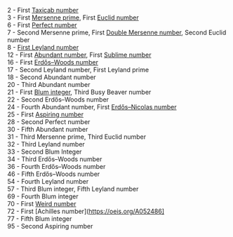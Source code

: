 2 - First [Taxicab number](https://en.wikipedia.org/wiki/Taxicab_number)  
3 - First [Mersenne prime](https://en.wikipedia.org/wiki/Mersenne_prime), First [Euclid number](https://en.wikipedia.org/wiki/Euclid_number)  
6 - First [Perfect number](https://en.wikipedia.org/wiki/Perfect_number)    
7 - Second Mersenne prime, First [Double Mersenne number](https://en.wikipedia.org/wiki/Double_Mersenne_number), Second Euclid number  
8 - [First Leyland number](https://en.wikipedia.org/wiki/Leyland_number)  
12 - First [Abundant number](https://en.wikipedia.org/wiki/Abundant_number), First [Sublime number](https://en.wikipedia.org/wiki/Sublime_number)  
16 - First [Erdős–Woods number](https://en.wikipedia.org/wiki/Erd%C5%91s%E2%80%93Woods_number)  
17 - Second Leyland number, First Leyland prime  
18 - Second Abundant number  
20 - Third Abundant number  
21 - First [Blum integer](https://en.wikipedia.org/wiki/Blum_integer), Third Busy Beaver number  
22 - Second Erdős–Woods number  
24 - Fourth Abundant number, First [Erdős–Nicolas number](https://en.wikipedia.org/wiki/Erd%C5%91s%E2%80%93Nicolas_number)  
25 - First [Aspiring number](https://oeis.org/A063769)  
28 - Second Perfect number  
30 - Fifth Abundant number  
31 - Third Mersenne prime, Third Euclid number  
32 - Third Leyland number  
33 - Second Blum Integer  
34 - Third Erdős–Woods number  
36 - Fourth Erdős–Woods number  
46 - Fifth Erdős–Woods number  
54 - Fourth Leyland number  
57 - Third Blum integer, Fifth Leyland number  
69 - Fourth Blum integer  
70 - First [Weird number](https://oeis.org/A006037)  
72 - First [Achilles number](https://oeis.org/A052486]  
77 - Fifth Blum integer  
95 - Second Aspiring number  
